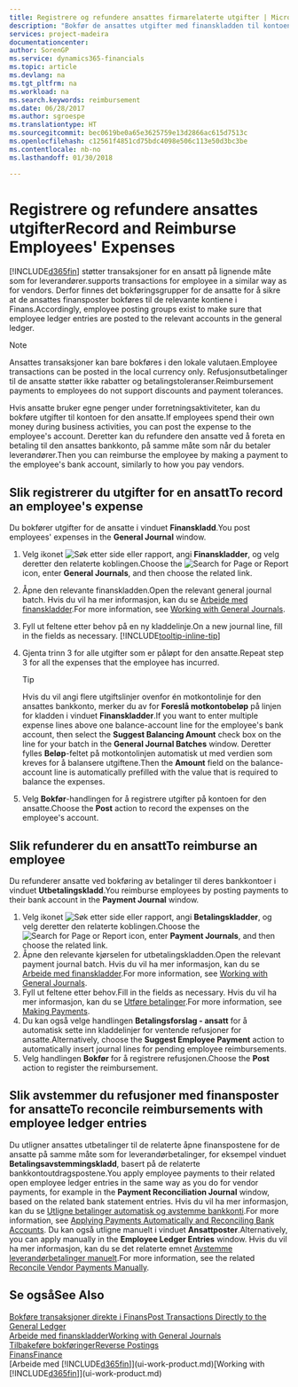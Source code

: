```yaml
---
title: Registrere og refundere ansattes firmarelaterte utgifter | Microsoft-dokumentasjon
description: "Bokfør de ansattes utgifter med finanskladden til kontoen for den ansatte, og bokfør senere en betaling til den ansattes bankkonto for å refundere for den firmarelaterte utgiften."
services: project-madeira
documentationcenter: 
author: SorenGP
ms.service: dynamics365-financials
ms.topic: article
ms.devlang: na
ms.tgt_pltfrm: na
ms.workload: na
ms.search.keywords: reimbursement
ms.date: 06/28/2017
ms.author: sgroespe
ms.translationtype: HT
ms.sourcegitcommit: bec0619be0a65e3625759e13d2866ac615d7513c
ms.openlocfilehash: c12561f4851cd75bdc4098e506c113e50d3bc3be
ms.contentlocale: nb-no
ms.lasthandoff: 01/30/2018

---
```

# <a name="record-and-reimburse-employees-expenses"></a><span data-ttu-id="2a1e8-103">Registrere og refundere ansattes utgifter</span><span class="sxs-lookup"><span data-stu-id="2a1e8-103">Record and Reimburse Employees' Expenses</span></span>
[!INCLUDE[d365fin](includes/d365fin_md.md)] <span data-ttu-id="2a1e8-104"> støtter transaksjoner for en ansatt på lignende måte som for leverandører.</span><span class="sxs-lookup"><span data-stu-id="2a1e8-104">supports transactions for employee in a similar way as for vendors.</span></span> <span data-ttu-id="2a1e8-105">Derfor finnes det bokføringsgrupper for de ansatte for å sikre at de ansattes finansposter bokføres til de relevante kontiene i Finans.</span><span class="sxs-lookup"><span data-stu-id="2a1e8-105">Accordingly, employee posting groups exist to make sure that employee ledger entries are posted to the relevant accounts in the general ledger.</span></span>

> [!NOTE]  
> <span data-ttu-id="2a1e8-106">Ansattes transaksjoner kan bare bokføres i den lokale valutaen.</span><span class="sxs-lookup"><span data-stu-id="2a1e8-106">Employee transactions can be posted in the local currency only.</span></span> <span data-ttu-id="2a1e8-107">Refusjonsutbetalinger til de ansatte støtter ikke rabatter og betalingstoleranser.</span><span class="sxs-lookup"><span data-stu-id="2a1e8-107">Reimbursement payments to employees do not support discounts and payment tolerances.</span></span>

<span data-ttu-id="2a1e8-108">Hvis ansatte bruker egne penger under forretningsaktiviteter, kan du bokføre utgifter til kontoen for den ansatte.</span><span class="sxs-lookup"><span data-stu-id="2a1e8-108">If employees spend their own money during business activities, you can post the expense to the employee's account.</span></span> <span data-ttu-id="2a1e8-109">Deretter kan du refundere den ansatte ved å foreta en betaling til den ansattes bankkonto, på samme måte som når du betaler leverandører.</span><span class="sxs-lookup"><span data-stu-id="2a1e8-109">Then you can reimburse the employee by making a payment to the employee's bank account, similarly to how you pay vendors.</span></span>

## <a name="to-record-an-employees-expense"></a><span data-ttu-id="2a1e8-110">Slik registrerer du utgifter for en ansatt</span><span class="sxs-lookup"><span data-stu-id="2a1e8-110">To record an employee's expense</span></span>
<span data-ttu-id="2a1e8-111">Du bokfører utgifter for de ansatte i vinduet **Finanskladd**.</span><span class="sxs-lookup"><span data-stu-id="2a1e8-111">You post employees' expenses in the **General Journal** window.</span></span>
1. <span data-ttu-id="2a1e8-112">Velg ikonet ![Søk etter side eller rapport](media/ui-search/search_small.png "Søk etter side eller rapport"), angi **Finanskladder**, og velg deretter den relaterte koblingen.</span><span class="sxs-lookup"><span data-stu-id="2a1e8-112">Choose the ![Search for Page or Report](media/ui-search/search_small.png "Search for Page or Report icon") icon, enter **General Journals**, and then choose the related link.</span></span>
2. <span data-ttu-id="2a1e8-113">Åpne den relevante finanskladden.</span><span class="sxs-lookup"><span data-stu-id="2a1e8-113">Open the relevant general journal batch.</span></span> <span data-ttu-id="2a1e8-114">Hvis du vil ha mer informasjon, kan du se [Arbeide med finanskladder](ui-work-general-journals.md).</span><span class="sxs-lookup"><span data-stu-id="2a1e8-114">For more information, see [Working with General Journals](ui-work-general-journals.md).</span></span>
3. <span data-ttu-id="2a1e8-115">Fyll ut feltene etter behov på en ny kladdelinje.</span><span class="sxs-lookup"><span data-stu-id="2a1e8-115">On a new journal line, fill in the fields as necessary.</span></span> [!INCLUDE[tooltip-inline-tip](includes/tooltip-inline-tip_md.md)]    
4. <span data-ttu-id="2a1e8-116">Gjenta trinn 3 for alle utgifter som er påløpt for den ansatte.</span><span class="sxs-lookup"><span data-stu-id="2a1e8-116">Repeat step 3 for all the expenses that the employee has incurred.</span></span>

    > [!TIP]  
    > <span data-ttu-id="2a1e8-117">Hvis du vil angi flere utgiftslinjer ovenfor én motkontolinje for den ansattes bankkonto, merker du av for **Foreslå motkontobeløp** på linjen for kladden i vinduet **Finanskladder**.</span><span class="sxs-lookup"><span data-stu-id="2a1e8-117">If you want to enter multiple expense lines above one balance-account line for the employee's bank account, then select the **Suggest Balancing Amount** check box on the line for your batch in the **General Journal Batches** window.</span></span> <span data-ttu-id="2a1e8-118">Deretter fylles **Beløp**-feltet på motkontolinjen automatisk ut med verdien som kreves for å balansere utgiftene.</span><span class="sxs-lookup"><span data-stu-id="2a1e8-118">Then the **Amount** field on the balance-account line is automatically prefilled with the value that is required to balance the expenses.</span></span>
5. <span data-ttu-id="2a1e8-119">Velg **Bokfør**-handlingen for å registrere utgifter på kontoen for den ansatte.</span><span class="sxs-lookup"><span data-stu-id="2a1e8-119">Choose the **Post** action to record the expenses on the employee's account.</span></span>

## <a name="to-reimburse-an-employee"></a><span data-ttu-id="2a1e8-120">Slik refunderer du en ansatt</span><span class="sxs-lookup"><span data-stu-id="2a1e8-120">To reimburse an employee</span></span>
<span data-ttu-id="2a1e8-121">Du refunderer ansatte ved bokføring av betalinger til deres bankkontoer i vinduet **Utbetalingskladd**.</span><span class="sxs-lookup"><span data-stu-id="2a1e8-121">You reimburse employees by posting payments to their bank account in the **Payment Journal** window.</span></span>
1. <span data-ttu-id="2a1e8-122">Velg ikonet ![Søk etter side eller rapport](media/ui-search/search_small.png "Søk etter side eller rapport"), angi **Betalingskladder**, og velg deretter den relaterte koblingen.</span><span class="sxs-lookup"><span data-stu-id="2a1e8-122">Choose the ![Search for Page or Report](media/ui-search/search_small.png "Search for Page or Report icon") icon, enter **Payment Journals**, and then choose the related link.</span></span>
2. <span data-ttu-id="2a1e8-123">Åpne den relevante kjørselen for utbetalingskladden.</span><span class="sxs-lookup"><span data-stu-id="2a1e8-123">Open the relevant payment journal batch.</span></span> <span data-ttu-id="2a1e8-124">Hvis du vil ha mer informasjon, kan du se [Arbeide med finanskladder](ui-work-general-journals.md).</span><span class="sxs-lookup"><span data-stu-id="2a1e8-124">For more information, see [Working with General Journals](ui-work-general-journals.md).</span></span>
3. <span data-ttu-id="2a1e8-125">Fyll ut feltene etter behov.</span><span class="sxs-lookup"><span data-stu-id="2a1e8-125">Fill in the fields as necessary.</span></span> <span data-ttu-id="2a1e8-126">Hvis du vil ha mer informasjon, kan du se [Utføre betalinger](payables-make-payments.md).</span><span class="sxs-lookup"><span data-stu-id="2a1e8-126">For more information, see [Making Payments](payables-make-payments.md).</span></span>
4. <span data-ttu-id="2a1e8-127">Du kan også velge handlingen **Betalingsforslag - ansatt** for å automatisk sette inn kladdelinjer for ventende refusjoner for ansatte.</span><span class="sxs-lookup"><span data-stu-id="2a1e8-127">Alternatively, choose the **Suggest Employee Payment** action to automatically insert journal lines for pending employee reimbursements.</span></span>
5. <span data-ttu-id="2a1e8-128">Velg handlingen **Bokfør** for å registrere refusjonen.</span><span class="sxs-lookup"><span data-stu-id="2a1e8-128">Choose the **Post** action to register the reimbursement.</span></span>  

## <a name="to-reconcile-reimbursements-with-employee-ledger-entries"></a><span data-ttu-id="2a1e8-129">Slik avstemmer du refusjoner med finansposter for ansatte</span><span class="sxs-lookup"><span data-stu-id="2a1e8-129">To reconcile reimbursements with employee ledger entries</span></span>
<span data-ttu-id="2a1e8-130">Du utligner ansattes utbetalinger til de relaterte åpne finanspostene for de ansatte på samme måte som for leverandørbetalinger, for eksempel vinduet **Betalingsavstemmingskladd**, basert på de relaterte bankkontoutdragspostene.</span><span class="sxs-lookup"><span data-stu-id="2a1e8-130">You apply employee payments to their related open employee ledger entries in the same way as you do for vendor payments, for example in the **Payment Reconciliation Journal** window, based on the related bank statement entries.</span></span> <span data-ttu-id="2a1e8-131">Hvis du vil ha mer informasjon, kan du se [Utligne betalinger automatisk og avstemme bankkonti](receivables-apply-payments-auto-reconcile-bank-accounts.md).</span><span class="sxs-lookup"><span data-stu-id="2a1e8-131">For more information, see [Applying Payments Automatically and Reconciling Bank Accounts](receivables-apply-payments-auto-reconcile-bank-accounts.md).</span></span> <span data-ttu-id="2a1e8-132">Du kan også utligne manuelt i vinduet **Ansattposter**.</span><span class="sxs-lookup"><span data-stu-id="2a1e8-132">Alternatively, you can apply manually in the **Employee Ledger Entries** window.</span></span> <span data-ttu-id="2a1e8-133">Hvis du vil ha mer informasjon, kan du se det relaterte emnet [Avstemme leverandørbetalinger manuelt](payables-how-apply-purchase-transactions-manually.md).</span><span class="sxs-lookup"><span data-stu-id="2a1e8-133">For more information, see the related [Reconcile Vendor Payments Manually](payables-how-apply-purchase-transactions-manually.md).</span></span>  

## <a name="see-also"></a><span data-ttu-id="2a1e8-134">Se også</span><span class="sxs-lookup"><span data-stu-id="2a1e8-134">See Also</span></span>
[<span data-ttu-id="2a1e8-135">Bokføre transaksjoner direkte i Finans</span><span class="sxs-lookup"><span data-stu-id="2a1e8-135">Post Transactions Directly to the General Ledger</span></span>](finance-how-post-transactions-directly.md)  
[<span data-ttu-id="2a1e8-136">Arbeide med finanskladder</span><span class="sxs-lookup"><span data-stu-id="2a1e8-136">Working with General Journals</span></span>](ui-work-general-journals.md)  
[<span data-ttu-id="2a1e8-137">Tilbakeføre bokføringer</span><span class="sxs-lookup"><span data-stu-id="2a1e8-137">Reverse Postings</span></span>](finance-how-reverse-journal-posting.md)  
[<span data-ttu-id="2a1e8-138">Finans</span><span class="sxs-lookup"><span data-stu-id="2a1e8-138">Finance</span></span>](finance.md)  
<span data-ttu-id="2a1e8-139">[Arbeide med [!INCLUDE[d365fin](includes/d365fin_md.md)]](ui-work-product.md)</span><span class="sxs-lookup"><span data-stu-id="2a1e8-139">[Working with [!INCLUDE[d365fin](includes/d365fin_md.md)]](ui-work-product.md)</span></span>  

